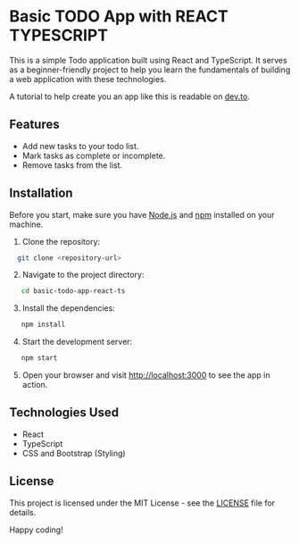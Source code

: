 # Basic TODO App with REACT TYPESCRIPT

This is a simple Todo application built using React and TypeScript. It serves as a beginner-friendly project to help you learn the fundamentals of building a web application with these technologies.

A tutorial to help create you an app like this is readable on [dev.to](https://dev.to/devjohanjoy/basic-todo-app-with-react-typescript-43po).

## Features

-   Add new tasks to your todo list.
-   Mark tasks as complete or incomplete.
-   Remove tasks from the list.

## Installation

Before you start, make sure you have [Node.js](https://nodejs.org/) and [npm](https://www.npmjs.com/) installed on your machine.

1. Clone the repository:

```bash
  git clone <repository-url>
```

2. Navigate to the project directory:

```bash
   cd basic-todo-app-react-ts
```

3. Install the dependencies:

```bash
   npm install
```

4. Start the development server:

```bash
   npm start
```

5. Open your browser and visit [http://localhost:3000](http://localhost:3000) to see the app in action.

## Technologies Used

-   React
-   TypeScript
-   CSS and Bootstrap (Styling)

## License

This project is licensed under the MIT License - see the [LICENSE](./LICENSE) file for details.

Happy coding!
